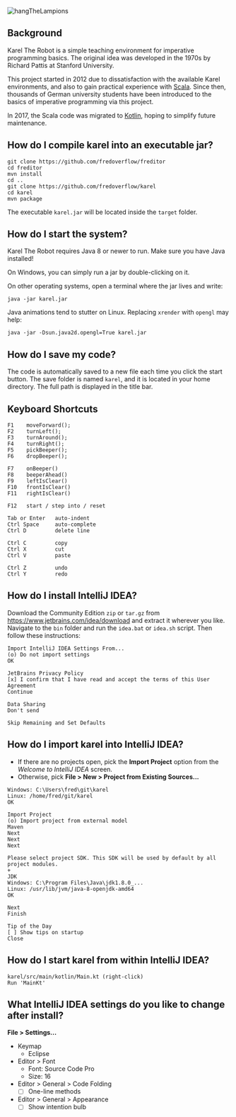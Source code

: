 ![hangTheLampions](https://i.imgur.com/lTxnXAu.png)

## Background

Karel The Robot is a simple teaching environment for imperative programming basics.
The original idea was developed in the 1970s by Richard Pattis at Stanford University.

This project started in 2012 due to dissatisfaction with the available Karel environments,
and also to gain practical experience with [Scala](https://www.scala-lang.org).
Since then, thousands of German university students have been introduced to the basics of imperative programming via this project.

In 2017, the Scala code was migrated to [Kotlin](https://kotlinlang.org), hoping to simplify future maintenance.

## How do I compile karel into an executable jar?

```
git clone https://github.com/fredoverflow/freditor
cd freditor
mvn install
cd ..
git clone https://github.com/fredoverflow/karel
cd karel
mvn package
```

The executable `karel.jar` will be located inside the `target` folder.

## How do I start the system?

Karel The Robot requires Java 8 or newer to run. Make sure you have Java installed!

On Windows, you can simply run a jar by double-clicking on it.

On other operating systems, open a terminal where the jar lives and write:

    java -jar karel.jar

Java animations tend to stutter on Linux.
Replacing `xrender` with `opengl` may help:

    java -jar -Dsun.java2d.opengl=True karel.jar

## How do I save my code?

The code is automatically saved to a new file each time you click the start button.
The save folder is named `karel`, and it is located in your home directory.
The full path is displayed in the title bar.

## Keyboard Shortcuts

```
F1    moveForward();
F2    turnLeft();
F3    turnAround();
F4    turnRight();
F5    pickBeeper();
F6    dropBeeper();

F7    onBeeper()
F8    beeperAhead()
F9    leftIsClear()
F10   frontIsClear()
F11   rightIsClear()

F12   start / step into / reset

Tab or Enter   auto-indent
Ctrl Space     auto-complete
Ctrl D         delete line

Ctrl C         copy
Ctrl X         cut
Ctrl V         paste

Ctrl Z         undo
Ctrl Y         redo
```

## How do I install IntelliJ IDEA?

Download the Community Edition `zip` or `tar.gz` from https://www.jetbrains.com/idea/download and extract it wherever you like.
Navigate to the `bin` folder and run the `idea.bat` or `idea.sh` script.
Then follow these instructions:

```
Import IntelliJ IDEA Settings From...
(o) Do not import settings
OK

JetBrains Privacy Policy
[x] I confirm that I have read and accept the terms of this User Agreement
Continue

Data Sharing
Don't send

Skip Remaining and Set Defaults
```

## How do I import karel into IntelliJ IDEA?

* If there are no projects open, pick the **Import Project** option from the *Welcome to IntelliJ IDEA* screen.
* Otherwise, pick **File > New > Project from Existing Sources...**

```
Windows: C:\Users\fred\git\karel
Linux: /home/fred/git/karel
OK

Import Project
(o) Import project from external model
Maven
Next
Next
Next

Please select project SDK. This SDK will be used by default by all project modules.
+
JDK
Windows: C:\Program Files\Java\jdk1.8.0_...
Linux: /usr/lib/jvm/java-8-openjdk-amd64
OK

Next
Finish

Tip of the Day
[ ] Show tips on startup
Close
```

## How do I start karel from within IntelliJ IDEA?

```
karel/src/main/kotlin/Main.kt (right-click)
Run 'MainKt'
```

## What IntelliJ IDEA settings do you like to change after install?

**File > Settings...**

* Keymap
  * Eclipse
* Editor > Font
  * Font: Source Code Pro
  * Size: 16
* Editor > General > Code Folding
  * [ ] One-line methods
* Editor > General > Appearance
  * [ ] Show intention bulb
